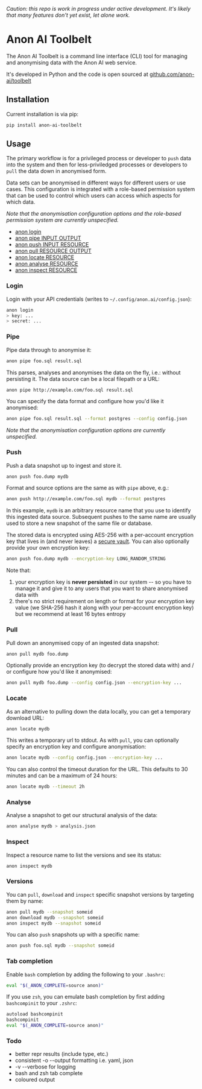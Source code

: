 
*Caution: this repo is work in progress under active development. It's likely that many features don't yet exist, let alone work.*

# Anon AI Toolbelt

The Anon AI Toolbelt is a command line interface (CLI) tool for managing and anonymising data with the Anon AI web service.

It's developed in Python and the code is open sourced at [github.com/anon-ai/toolbelt](https://github.com/anon-ai/toolbelt)

## Installation

Current installation is via pip:

```bash
pip install anon-ai-toolbelt
```

## Usage

The primary workflow is for a privileged process or developer to `push` data into the system and then for less-priviledged processes or developers to `pull` the data down in anonymised form.

Data sets can be anonymised in different ways for different users or use cases. This configuration is integrated with a role-based permission system that can be used to control which users can access which aspects for which data.

*Note that the anonymisation configuration options and the role-based permission system are currently unspecified.*

- [anon login](#login)
- [anon pipe INPUT OUTPUT](#pipe)
- [anon push INPUT RESOURCE](#push)
- [anon pull RESOURCE OUTPUT](#pull)
- [anon locate RESOURCE](#locate)
- [anon analyse RESOURCE](#analyse)
- [anon inspect RESOURCE](#inspect)

### Login

Login with your API credentials (writes to `~/.config/anon.ai/config.json`):

```bash
anon login
> key: ...
> secret: ...
```

### Pipe

Pipe data through to anonymise it:

```bash
anon pipe foo.sql result.sql
```

This parses, analyses and anonymises the data on the fly, i.e.: without persisting it. The data source can be a local filepath or a URL:

```bash
anon pipe http://example.com/foo.sql result.sql
```

You can specify the data format and configure how you'd like it anonymised:

```bash
anon pipe foo.sql result.sql --format postgres --config config.json
```

*Note that the anonymisation configuration options are currently unspecified.*

### Push

Push a data snapshot up to ingest and store it.

```bash
anon push foo.dump mydb
```

Format and source options are the same as with `pipe` above, e.g.:

```bash
anon push http://example.com/foo.sql mydb --format postgres
```

In this example, `mydb` is an arbitrary resource name that you use to identify this ingested data source. Subsequent pushes to the same name are usually used to store a new snapshot of the same file or database.

The stored data is encrypted using AES-256 with a per-account encryption key that lives in (and never leaves) a [secure vault](https://www.vaultproject.io/). You can also optionally provide your own encryption key:

```bash
anon push foo.dump mydb --encryption-key LONG_RANDOM_STRING
```

Note that:

1. your encryption key is **never persisted** in our system -- so you have to manage it and give it to any users that you want to share anonymised data with
3. there's no strict requirement on length or format for your encryption key value (we SHA-256 hash it along with your per-account encryption key) but we recommend at least 16 bytes entropy

### Pull

Pull down an anonymised copy of an ingested data snapshot:

```bash
anon pull mydb foo.dump
```

Optionally provide an encryption key (to decrypt the stored data with) and / or configure how you'd like it anonymised:

```bash
anon pull mydb foo.dump --config config.json --encryption-key ...
```

### Locate

As an alternative to pulling down the data locally, you can get a temporary download URL:

```bash
anon locate mydb
```

This writes a temporary url to stdout. As with `pull`, you can optionally specify an encryption key and configure anonymisation:

```bash
anon locate mydb --config config.json --encryption-key ...
```

You can also control the timeout duration for the URL. This defaults to 30 minutes and can be a maximum of 24 hours:

```bash
anon locate mydb --timeout 2h
```

### Analyse

Analyse a snapshot to get our structural analysis of the data:

```bash
anon analyse mydb > analysis.json
```

### Inspect

Inspect a resource name to list the versions and see its status:

```bash
anon inspect mydb
```

### Versions

You can `pull`, `download` and `inspect` specific snapshot versions by targeting them by name:

```bash
anon pull mydb --snapshot someid
anon download mydb --snapshot someid
anon inspect mydb --snapshot someid
```

You can also `push` snapshots up with a specific name:

```bash
anon push foo.sql mydb --snapshot someid
```

### Tab completion

Enable `bash` completion by adding the following to your `.bashrc`:

```bash
eval "$(_ANON_COMPLETE=source anon)"
```

If you use `zsh`, you can emulate bash completion by first adding `bashcompinit` to your `.zshrc`:

```bash
autoload bashcompinit
bashcompinit
eval "$(_ANON_COMPLETE=source anon)"
```

### Todo

- better repr results (include type, etc.)
- consistent -o --output formatting i.e. yaml, json
- -v --verbose for logging
- bash and zsh tab complete
- coloured output
